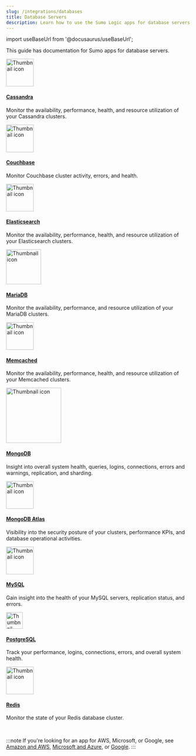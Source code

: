 ```yaml
---
slug: /integrations/databases
title: Database Servers
description: Learn how to use the Sumo Logic apps for database servers.
---
```


import useBaseUrl from '@docusaurus/useBaseUrl';

This guide has documentation for Sumo apps for database servers.

<div className="box-wrapper" >
<div className="box smallbox card">
  <div className="container">
  <a href={useBaseUrl('/docs/integrations/databases/cassandra')}><img src={useBaseUrl('img/integrations/databases/cassandra.png')} alt="Thumbnail icon" width="75"/><h4>Cassandra</h4></a>
  <p>Monitor the availability, performance, health, and resource utilization of your Cassandra clusters.</p>
  </div>
</div>
<div className="box smallbox card">
  <div className="container">
  <a href={useBaseUrl('/docs/integrations/databases/couchbase')}><img src={useBaseUrl('img/integrations/databases/couchbase-logo.png')} alt="Thumbnail icon" width="75"/><h4>Couchbase</h4></a>
  <p>Monitor Couchbase cluster activity, errors, and health.</p>
  </div>
</div>
    <div className="box smallbox card">
    <div className="container">
    <a href={useBaseUrl('/docs/integrations/databases/elasticsearch')}><img src={useBaseUrl('img/integrations/databases/elasticsearch.png')} alt="Thumbnail icon" width="75"/><h4>Elasticsearch</h4></a>
      <p>Monitor the availability, performance, health, and resource utilization of your Elasticsearch clusters.</p>
      </div>
    </div>
    <div className="box smallbox card">
      <div className="container">
      <a href={useBaseUrl('/docs/integrations/databases/elasticsearch')}><img src={useBaseUrl('img/integrations/databases/mariadb.png')} alt="Thumbnail icon" width="95"/><h4>MariaDB</h4></a>
      <p>Monitor the availability, performance, and resource utilization of your MariaDB clusters.</p>
      </div>
    </div>
    <div className="box smallbox card">
      <div className="container">
      <a href={useBaseUrl('/docs/integrations/databases/memcached')}><img src={useBaseUrl('img/integrations/databases/memcached.png')} alt="Thumbnail icon" width="75"/><h4>Memcached</h4></a>
      <p>Monitor the availability, performance, health, and resource utilization of your Memcached clusters.</p>
      </div>
    </div>
    <div className="box smallbox card">
      <div className="container">
      <a href={useBaseUrl('/docs/integrations/databases/mongodb')}><img src={useBaseUrl('img/integrations/databases/mongodb.png')} alt="Thumbnail icon" width="150"/><h4>MongoDB</h4></a>
      <p>Insight into overall system health, queries, logins, connections, errors and warnings, replication, and sharding.</p>
      </div>
    </div>
    <div className="box smallbox card">
      <div className="container">
      <a href={useBaseUrl('/docs/integrations/databases/mongodb-atlas')}><img src={useBaseUrl('img/integrations/databases/mongodbatlas.png')} alt="Thumbnail icon" width="75"/><h4>MongoDB Atlas</h4></a>
      <p>Visibility into the security posture of your clusters, performance KPIs, and database operational activities.</p>
      </div>
    </div>
    <div className="box smallbox card">
      <div className="container">
      <a href={useBaseUrl('/docs/integrations/databases/mysql')}><img src={useBaseUrl('img/integrations/databases/mysql.png')} alt="Thumbnail icon" width="75"/><h4>MySQL</h4></a>
      <p>Gain insight into the health of your MySQL servers, replication status, and errors.</p>
      </div>
    </div>
    <div className="box smallbox card">
      <div className="container">
      <a href={useBaseUrl('/docs/integrations/databases/postgresql')}><img src={useBaseUrl('img/integrations/databases/postgresql.png')} alt="Thumbnail icon" width="45"/><h4>PostgreSQL</h4></a>
      <p>Track your performance, logins, connections, errors, and overall system health.</p>
      </div>
    </div>
    <div className="box smallbox card">
      <div className="container">
      <a href={useBaseUrl('/docs/integrations/databases/redis')}><img src={useBaseUrl('img/integrations/databases/redis.png')} alt="Thumbnail icon" width="75"/><h4>Redis</h4></a>
      <p>Monitor the state of your Redis database cluster.</p>
      </div>
    </div>
  </div>

<br/>

:::note
If you're looking for an app for AWS, Microsoft, or Google, see [Amazon and AWS](/docs/integrations/amazon-aws), [Microsoft and Azure](/docs/integrations/microsoft-azure), or [Google](/docs/integrations/google).
:::
